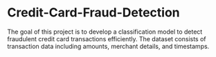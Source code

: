 # Credit-Card-Fraud-Detection
The goal of this project is to develop a classification model to detect fraudulent credit card transactions efficiently. The dataset consists of transaction data including amounts, merchant details, and timestamps. 
